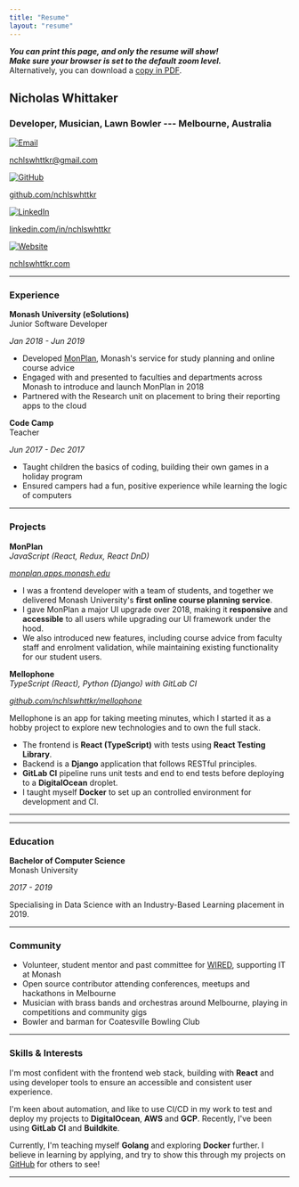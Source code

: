 ```yaml
---
title: "Resume"
layout: "resume"
---
```


<p class='hide-on-print resume-preamble'>
<strong><em>You can print this page, and only the resume will show!<br>Make sure your browser is set to the default zoom level.</em></strong>
<br>
Alternatively, you can download a <a href="/resume.pdf" target="_blank" rel="noreferrer">copy in PDF</a>.
</p>

## Nicholas Whittaker

### Developer, Musician, Lawn Bowler --- Melbourne, Australia

<div class="contact">
  <a href="mailto:nchlswhttkr@gmail.com" target="_blank" rel="noreferrer">
    <img src="/media/icons/email-color.svg" alt="Email" />
    <p>nchlswhttkr@gmail.com</p>
  </a>
  <a href="https://github.com/nchlswhttkr" target="_blank" rel="noreferrer">
    <img src="/media/icons/github-color.svg" alt="GitHub" />
    <p>github.com/nchlswhttkr</p>
  </a>
  <a
    href="https://linkedin.com/in/nchlswhttkr"
    target="_blank"
    rel="noreferrer"
  >
    <img src="/media/icons/linkedin-color.svg" alt="LinkedIn" />
    <p>linkedin.com/in/nchlswhttkr</p>
  </a>
  <a href="https://nchlswhttkr.com" target="_blank" rel="noreferrer">
    <img src="/media/icons/website-color.svg" alt="Website" />
    <p>nchlswhttkr.com</p>
  </a>
</div>

---

### Experience

<div class="left-right-divide">
  <p>
    <strong>Monash University (eSolutions)</strong>
    <br/>
    Junior Software Developer 
  </p>
  <p>
    <em>Jan 2018 - Jun 2019</em>
  </p>
</div>

-   Developed [MonPlan](#monplan), Monash's service for study planning and online course advice
-   Engaged with and presented to faculties and departments across Monash to introduce and launch MonPlan in 2018
-   Partnered with the Research unit on placement to bring their reporting apps to the cloud

<div class="left-right-divide">
  <p>
    <strong>Code Camp</strong>
    <br/>
    Teacher
  </p>
  <p>
    <em>Jun 2017 - Dec 2017</em>
  </p>
</div>

-   Taught children the basics of coding, building their own games in a holiday program
-   Ensured campers had a fun, positive experience while learning the logic of computers

---

### Projects

<div class="left-right-divide">
  <p id='monplan'>
    <strong>MonPlan</strong>
    <br>
    <em>JavaScript (React, Redux, React DnD)</em>
  </p>
  <p>
    <a href="https://monplan.apps.monash.edu" target="_blank" rel="noreferrer"><em>monplan.apps.monash.edu</em></a>
  </p>
</div>

-   I was a frontend developer with a team of students, and together we delivered Monash University's **first online course planning service**.
-   I gave MonPlan a major UI upgrade over 2018, making it **responsive** and **accessible** to all users while upgrading our UI framework under the hood.
-   We also introduced new features, including course advice from faculty staff and enrolment validation, while maintaining existing functionality for our student users.

<div class="left-right-divide">
  <p>
    <strong>Mellophone</strong>
    <br>
    <em>TypeScript (React), Python (Django) with GitLab CI</em>
  </p>
  <p>
    <a href="https://github.com/nchlswhttkr/mellophone" target="_blank" rel="noreferrer"><em>github.com/nchlswhttkr/mellophone</em></a>
  </p>
</div>

Mellophone is an app for taking meeting minutes, which I started it as a hobby project to explore new technologies and to own the full stack.

-   The frontend is **React (TypeScript)** with tests using **React Testing Library**.
-   Backend is a **Django** application that follows RESTful principles.
-   **GitLab CI** pipeline runs unit tests and end to end tests before deploying to a **DigitalOcean** droplet.
-   I taught myself **Docker** to set up an controlled environment for development and CI.

<hr class='print-page-break'>

---

### Education

<div class="left-right-divide">
  <p>
    <strong>Bachelor of Computer Science</strong>
    <br/>
    Monash University
  </p>
  <p>
    <em>2017 - 2019</em>
  </p>
</div>

Specialising in Data Science with an Industry-Based Learning placement in 2019.

---

### Community

-   Volunteer, student mentor and past committee for [WIRED](https://wired.org.au), supporting IT at Monash
-   Open source contributor attending conferences, meetups and hackathons in Melbourne
-   Musician with brass bands and orchestras around Melbourne, playing in competitions and community gigs
-   Bowler and barman for Coatesville Bowling Club

---

### Skills & Interests

I'm most confident with the frontend web stack, building with **React** and using developer tools to ensure an accessible and consistent user experience.

I'm keen about automation, and like to use CI/CD in my work to test and deploy my projects to **DigitalOcean**, **AWS** and **GCP**. Recently, I've been using **GitLab CI** and **Buildkite**.

Currently, I'm teaching myself **Golang** and exploring **Docker** further. I believe in learning by applying, and try to show this through my projects on [GitHub](https://github.com/nchlswhttkr) for others to see!

---
